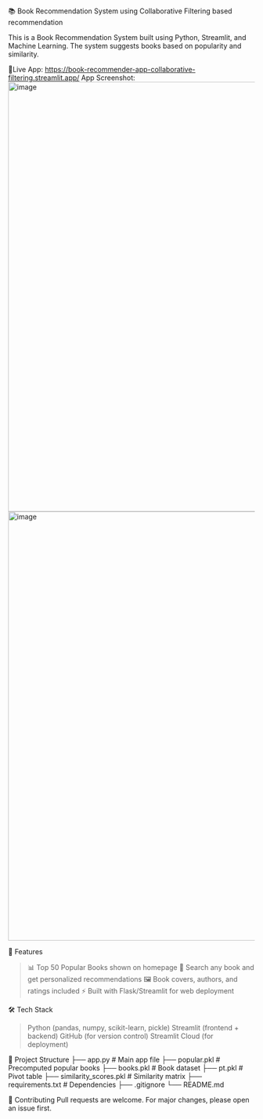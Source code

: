 📚 Book Recommendation System using Collaborative Filtering based recommendation

This is a Book Recommendation System built using Python, Streamlit, and Machine Learning.
The system suggests books based on popularity and similarity.

👀Live App: https://book-recommender-app-collaborative-filtering.streamlit.app/
App Screenshot:
<img width="1920" height="876" alt="image" src="https://github.com/user-attachments/assets/4af861ab-f490-462c-98a6-df3c93bf81ef" />
<img width="1920" height="875" alt="image" src="https://github.com/user-attachments/assets/c1a28f0e-03bf-4ed5-854b-12af503432f1" />

🚀 Features
  > 📊 Top 50 Popular Books shown on homepage
  > 🔎 Search any book and get personalized recommendations
  > 🖼️ Book covers, authors, and ratings included
  > ⚡ Built with Flask/Streamlit for web deployment

🛠️ Tech Stack
  > Python (pandas, numpy, scikit-learn, pickle)
  > Streamlit (frontend + backend)
  > GitHub (for version control)
  > Streamlit Cloud (for deployment)

📂 Project Structure
  ├── app.py                 # Main app file
  ├── popular.pkl            # Precomputed popular books
  ├── books.pkl              # Book dataset
  ├── pt.pkl                 # Pivot table
  ├── similarity_scores.pkl  # Similarity matrix
  ├── requirements.txt       # Dependencies
  ├── .gitignore
  └── README.md

🤝 Contributing 
  Pull requests are welcome. For major changes, please open an issue first.
